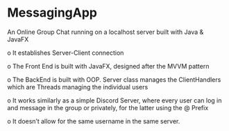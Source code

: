 # MessagingApp
An Online Group Chat running on a localhost server built with Java &amp; JavaFX

o It establishes Server-Client connection

o The Front End is built with JavaFX, designed after the MVVM pattern

o The BackEnd is built with OOP. Server class manages the ClientHandlers which are Threads managing the individual users

o It works similarly as a simple Discord Server, where every user can log in and message in the group or privately, for the latter using the @ Prefix

o It doesn’t allow for the same username in the same server.
